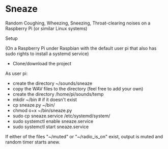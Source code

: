 # Sneaze
Random Coughing, Wheezing, Sneezing, Throat-clearing noises on a Raspberry Pi (or similar Linux systems)

Setup

(On a Raspberry Pi under Raspbian with the default user pi that also has sudo rights to install a systemd service)

* Clone/download the project

As user pi:
* create the directory ~/sounds/sneaze
* copy the WAV files to the directory (feel free to add your own)
* create the directory /home/pi/sounds/temp
* mkdir ~/bin # if it doesn't exist
* cp sneaze.py ~/bin/ 
* chmod o+x ~/bin/sneaze.py
* sudo cp sneaze.service /etc/systemd/system/
* sudo systemctl enable sneaze.service
* sudo systemctl start sneaze.service

If either of the files "\~/muted" or "\~/radio_is_on" exist, output is muted and random timer starts anew.